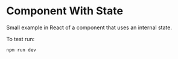 # Component With State

Small example in React of a component that uses an internal state.

To test run:

```
npm run dev
```
